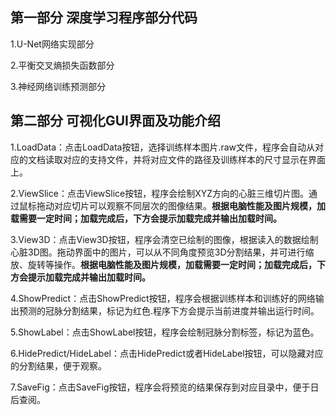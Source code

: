 ## 第一部分 深度学习程序部分代码

1.U-Net网络实现部分

2.平衡交叉熵损失函数部分

3.神经网络训练预测部分

## 第二部分 可视化GUI界面及功能介绍

1.LoadData：点击LoadData按钮，选择训练样本图片.raw文件，程序会自动从对应的文档读取对应的支持文件，并将对应文件的路径及训练样本的尺寸显示在界面上。

2.ViewSlice：点击ViewSlice按钮，程序会绘制XYZ方向的心脏三维切片图。通过鼠标拖动对应切片可以观察不同层次的图像结果。**根据电脑性能及图片规模，加载需要一定时间；加载完成后，下方会提示加载完成并输出加载时间。**

3.View3D：点击View3D按钮，程序会清空已绘制的图像，根据读入的数据绘制心脏3D图。拖动界面中的图片，可以从不同角度预览3D分割结果，并可进行缩放、旋转等操作。**根据电脑性能及图片规模，加载需要一定时间；加载完成后，下方会提示加载完成并输出加载时间。**

4.ShowPredict：点击ShowPredict按钮，程序会根据训练样本和训练好的网络输出预测的冠脉分割结果，标记为红色.程序下方会提示当前进度并输出运行时间。 

5.ShowLabel：点击ShowLabel按钮，程序会绘制冠脉分割标签，标记为蓝色。 

6.HidePredict/HideLabel：点击HidePredict或者HideLabel按钮，可以隐藏对应的分割结果，便于观察。

7.SaveFig：点击SaveFig按钮，程序会将预览的结果保存到对应目录中，便于日后查阅。